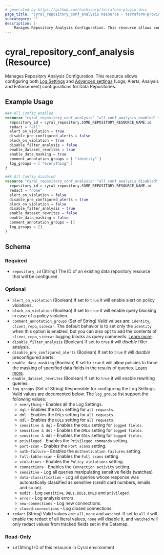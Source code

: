 ```yaml
---
# generated by https://github.com/hashicorp/terraform-plugin-docs
page_title: "cyral_repository_conf_analysis Resource - terraform-provider-cyral"
subcategory: ""
description: |-
    Manages Repository Analysis Configuration. This resource allows configuring both Log Settings https://cyral.com/docs/manage-repositories/repo-log-volume and Advanced settings https://cyral.com/docs/manage-repositories/repo-advanced-settings (Logs, Alerts, Analysis and Enforcement) configurations for Data Repositories.
---
```


# cyral_repository_conf_analysis (Resource)

Manages Repository Analysis Configuration. This resource allows configuring both [Log Settings](https://cyral.com/docs/manage-repositories/repo-log-volume) and [Advanced settings](https://cyral.com/docs/manage-repositories/repo-advanced-settings) (Logs, Alerts, Analysis and Enforcement) configurations for Data Repositories.

## Example Usage

```terraform
### All Config enabled
resource "cyral_repository_conf_analysis" "all_conf_analysis_enabled" {
  repository_id = cyral_repository.SOME_REPOSITORY_RESOURCE_NAME.id
  redact = "all"
  alert_on_violation = true
  disable_pre_configured_alerts = false
  block_on_violation = true
  disable_filter_analysis = false
  enable_dataset_rewrites = true
  enable_data_masking = true
  comment_annotation_groups = [ "identity" ]
  log_groups = [ "everything" ]
}

### All Config disabled
resource "cyral_repository_conf_analysis" "all_conf_analysis_disabled" {
  repository_id = cyral_repository.SOME_REPOSITORY_RESOURCE_NAME.id
  redact = "none"
  alert_on_violation = false
  disable_pre_configured_alerts = true
  block_on_violation = false
  disable_filter_analysis = true
  enable_dataset_rewrites = false
  enable_data_masking = false
  comment_annotation_groups = []
  log_groups = []
}
```

<!-- schema generated by tfplugindocs -->

## Schema

### Required

-   `repository_id` (String) The ID of an existing data repository resource that will be configured.

### Optional

-   `alert_on_violation` (Boolean) If set to `true` it will enable alert on policy violations.
-   `block_on_violation` (Boolean) If set to `true` it will enable query blocking in case of a policy violation.
-   `comment_annotation_groups` (Set of String) Valid values are: `identity`, `client`, `repo`, `sidecar`. The default behavior is to set only the `identity` when this option is enabled, but you can also opt to add the contents of `client`, `repo`, `sidecar` logging blocks as query comments. [Learn more](https://support.cyral.com/support/solutions/articles/44002218978).
-   `disable_filter_analysis` (Boolean) If set to `true` it will _disable_ filter analysis.
-   `disable_pre_configured_alerts` (Boolean) If set to `true` it will _disable_ preconfigured alerts.
-   `enable_data_masking` (Boolean) If set to `true` it will allow policies to force the masking of specified data fields in the results of queries. [Learn more](https://cyral.com/docs/using-cyral/masking/).
-   `enable_dataset_rewrites` (Boolean) If set to `true` it will enable rewriting queries.
-   `log_groups` (Set of String) Responsible for configuring the Log Settings. Valid values are documented below. The `log_groups` list support the following values:
    -   `everything` - Enables all the Log Settings.
    -   `dql` - Enables the `DQLs` setting for `all requests`.
    -   `dml` - Enables the `DMLs` setting for `all requests`.
    -   `ddl` - Enables the `DDLs` setting for `all requests`.
    -   `sensitive & dql` - Enables the `DQLs` setting for `logged fields`.
    -   `sensitive & dml` - Enables the `DMLs` setting for `logged fields`.
    -   `sensitive & ddl` - Enables the `DDLs` setting for `logged fields`.
    -   `privileged` - Enables the `Privileged commands` setting.
    -   `port-scan` - Enables the `Port scans` setting.
    -   `auth-failure` - Enables the `Authentication failures` setting.
    -   `full-table-scan` - Enables the `Full scans` setting.
    -   `violations` - Enables the `Policy violations` setting.
    -   `connections` - Enables the `Connection activity` setting.
    -   `sensitive` - Log all queries manipulating sensitive fields (watches)
    -   `data-classification` - Log all queries whose response was automatically classified as sensitive (credit card numbers, emails and so on).
    -   `audit` - Log `sensitive`, `DQLs`, `DDLs`, `DMLs` and `privileged`.
    -   `error` - Log analysis errors.
    -   `new-connections` - Log new connections.
    -   `closed-connections` - Log closed connections.
-   `redact` (String) Valid values are: `all`, `none` and `watched`. If set to `all` it will enable the redact of all literal values, `none` will disable it, and `watched` will only redact values from tracked fields set in the Datamap.

### Read-Only

-   `id` (String) ID of this resource in Cyral environment
